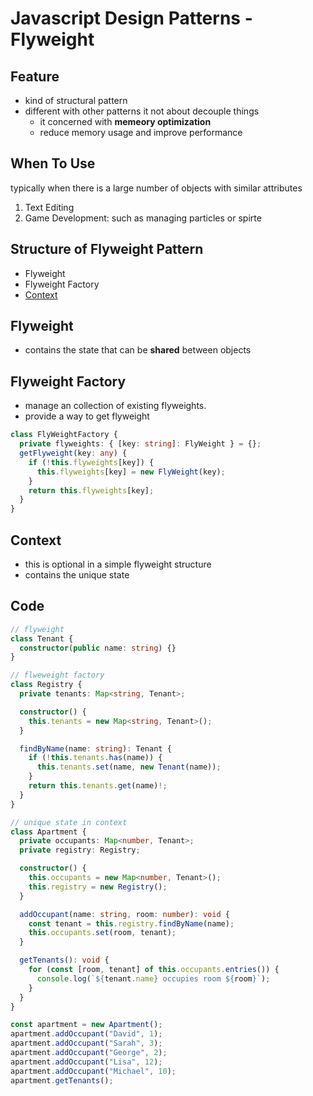 # Javascript Design Patterns - Flyweight

## Feature

- kind of structural pattern
- different with other patterns it not about decouple things
  - it concerned with **memeory optimization**
  - reduce memory usage and improve performance

## When To Use

typically when there is a large number of objects with similar attributes

1. Text Editing
2. Game Development: such as managing particles or spirte

## Structure of Flyweight Pattern

- Flyweight
- Flyweight Factory
- [Context]()

## Flyweight

- contains the state that can be **shared** between objects

## Flyweight Factory

- manage an collection of existing flyweights.
- provide a way to get flyweight

```ts
class FlyWeightFactory {
  private flyweights: { [key: string]: FlyWeight } = {};
  getFlyweight(key: any) {
    if (!this.flyweights[key]) {
      this.flyweights[key] = new FlyWeight(key);
    }
    return this.flyweights[key];
  }
}
```

## Context

- this is optional in a simple flyweight structure
- contains the unique state

## Code

```ts
// flyweight
class Tenant {
  constructor(public name: string) {}
}

// flweweight factory
class Registry {
  private tenants: Map<string, Tenant>;

  constructor() {
    this.tenants = new Map<string, Tenant>();
  }

  findByName(name: string): Tenant {
    if (!this.tenants.has(name)) {
      this.tenants.set(name, new Tenant(name));
    }
    return this.tenants.get(name)!;
  }
}

// unique state in context
class Apartment {
  private occupants: Map<number, Tenant>;
  private registry: Registry;

  constructor() {
    this.occupants = new Map<number, Tenant>();
    this.registry = new Registry();
  }

  addOccupant(name: string, room: number): void {
    const tenant = this.registry.findByName(name);
    this.occupants.set(room, tenant);
  }

  getTenants(): void {
    for (const [room, tenant] of this.occupants.entries()) {
      console.log(`${tenant.name} occupies room ${room}`);
    }
  }
}

const apartment = new Apartment();
apartment.addOccupant("David", 1);
apartment.addOccupant("Sarah", 3);
apartment.addOccupant("George", 2);
apartment.addOccupant("Lisa", 12);
apartment.addOccupant("Michael", 10);
apartment.getTenants();
```